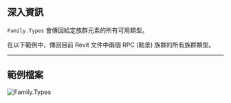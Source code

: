 ## 深入資訊
`Family.Types` 會傳回給定族群元素的所有可用類型。

在以下範例中，傳回目前 Revit 文件中兩個 RPC (點景) 族群的所有族群類型。
___
## 範例檔案

![Family.Types](./Revit.Elements.Family.Types_img.jpg)
